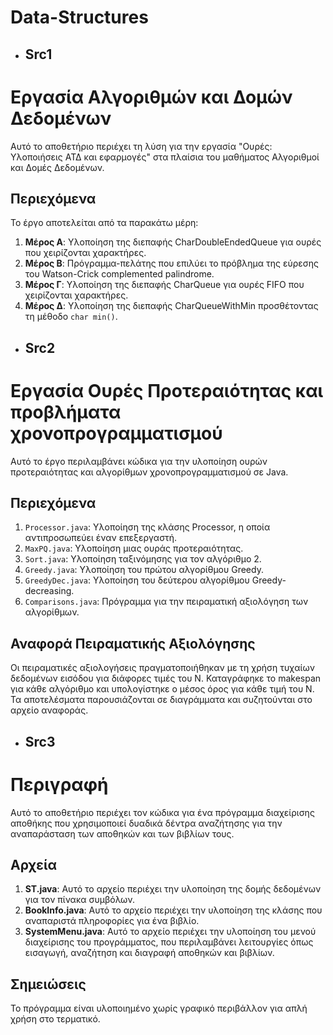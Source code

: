 # Data-Structures

- ## **Src1**
# Εργασία Αλγοριθμών και Δομών Δεδομένων

Αυτό το αποθετήριο περιέχει τη λύση για την εργασία "Ουρές: Υλοποιήσεις ΑΤΔ και εφαρμογές" στα πλαίσια του μαθήματος Αλγοριθμοί και Δομές Δεδομένων.

## Περιεχόμενα

Το έργο αποτελείται από τα παρακάτω μέρη:

1. **Μέρος Α**: Υλοποίηση της διεπαφής CharDoubleEndedQueue για ουρές που χειρίζονται χαρακτήρες.
2. **Μέρος Β**: Πρόγραμμα-πελάτης που επιλύει το πρόβλημα της εύρεσης του Watson-Crick complemented palindrome.
3. **Μέρος Γ**: Υλοποίηση της διεπαφής CharQueue για ουρές FIFO που χειρίζονται χαρακτήρες.
4. **Μέρος Δ**: Υλοποίηση της διεπαφής CharQueueWithMin προσθέτοντας τη μέθοδο `char min()`.



- ## **Src2**
# Εργασία Ουρές Προτεραιότητας και προβλήματα χρονοπρογραμματισμού

Αυτό το έργο περιλαμβάνει κώδικα για την υλοποίηση ουρών προτεραιότητας και αλγορίθμων χρονοπρογραμματισμού σε Java.

## Περιεχόμενα

1. `Processor.java`: Υλοποίηση της κλάσης Processor, η οποία αντιπροσωπεύει έναν επεξεργαστή.
2. `MaxPQ.java`: Υλοποίηση μιας ουράς προτεραιότητας.
3. `Sort.java`: Υλοποίηση ταξινόμησης για τον αλγόριθμο 2.
4. `Greedy.java`: Υλοποίηση του πρώτου αλγορίθμου Greedy.
5. `GreedyDec.java`: Υλοποίηση του δεύτερου αλγορίθμου Greedy-decreasing.
6. `Comparisons.java`: Πρόγραμμα για την πειραματική αξιολόγηση των αλγορίθμων.


## Αναφορά Πειραματικής Αξιολόγησης

Οι πειραματικές αξιολογήσεις πραγματοποιήθηκαν με τη χρήση τυχαίων δεδομένων εισόδου για διάφορες τιμές του Ν. Καταγράφηκε το makespan για κάθε αλγόριθμο και υπολογίστηκε ο μέσος όρος για κάθε τιμή του Ν. Τα αποτελέσματα παρουσιάζονται σε διαγράμματα και συζητούνται στο αρχείο αναφοράς.



- ## **Src3**
# Περιγραφή

Αυτό το αποθετήριο περιέχει τον κώδικα για ένα πρόγραμμα διαχείρισης αποθήκης που χρησιμοποιεί δυαδικά δέντρα αναζήτησης για την αναπαράσταση των αποθηκών και των βιβλίων τους.

## Αρχεία

1. **ST.java**: Αυτό το αρχείο περιέχει την υλοποίηση της δομής δεδομένων για τον πίνακα συμβόλων.
2. **BookInfo.java**: Αυτό το αρχείο περιέχει την υλοποίηση της κλάσης που αναπαριστά πληροφορίες για ένα βιβλίο.
3. **SystemMenu.java**: Αυτό το αρχείο περιέχει την υλοποίηση του μενού διαχείρισης του προγράμματος, που περιλαμβάνει λειτουργίες όπως εισαγωγή, αναζήτηση και διαγραφή αποθηκών και βιβλίων.


## Σημειώσεις

Το πρόγραμμα είναι υλοποιημένο χωρίς γραφικό περιβάλλον για απλή χρήση στο τερματικό.


